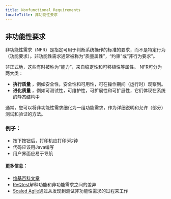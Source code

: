 ```yaml
---
title: Nonfunctional Requirements
localeTitle: 非功能性要求
---
```

## 非功能性要求

非功能性需求（NFR）是指定可用于判断系统操作的标准的要求，而不是特定行为（功能要求）。非功能性需求通常被称为“质量属性”，“约束”或“非行为要求”。

非正式地，这些有时被称为“能力”，来自稳定性和可移植性等属性。 NFR可分为两大类：

*   **执行质量** ，例如安全性，安全性和可用性，可在操作期间（运行时）观察到。
*   **进化质量** ，例如可测试性，可维护性，可扩展性和可扩展性，它们体现在系统的静态结构中

通常，您可以将非功能性需求细化为一组功能需求，作为详细说明和允许（部分）测试和验证的方法。

### 例子：

*   按下按钮后，打印机应打印5秒钟
*   代码应该用Java编写
*   用户界面应易于导航

#### 更多信息：

*   [维基百科文章](https://en.wikipedia.org/wiki/Non-functional_requirement)
*   [ReQtest](http://reqtest.com/requirements-blog/functional-vs-non-functional-requirements/)解释功能和非功能需求之间的差异
*   [Scaled Agile](http://www.scaledagileframework.com/nonfunctional-requirements/)通过从发现到测试非功能性需求的过程来工作